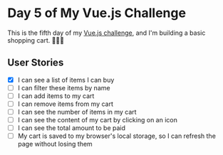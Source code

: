 # Day 5 of My Vue.js Challenge

This is the fifth day of my [Vue.js challenge](https://github.com/zsoltime/vue-basic-challenge), and I'm building a basic shopping cart. 🛒🛒🛒

## User Stories

- [x] I can see a list of items I can buy
- [ ] I can filter these items by name
- [ ] I can add items to my cart
- [ ] I can remove items from my cart
- [ ] I can see the number of items in my cart
- [ ] I can see the content of my cart by clicking on an icon
- [ ] I can see the total amount to be paid
- [ ] My cart is saved to my browser's local storage, so I can refresh the page without losing them
